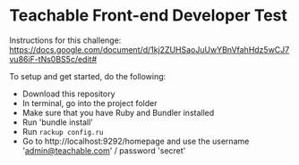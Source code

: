 # Teachable Front-end Developer Test

Instructions for this challenge: https://docs.google.com/document/d/1kj2ZUHSaoJuUwYBnVfahHdz5wCJ7vu86iF-tNs0BS5c/edit#

To setup and get started, do the following:

- Download this repository
- In terminal, go into the project folder
- Make sure that you have Ruby and Bundler installed
- Run 'bundle install'
- Run `rackup config.ru`
- Go to http://localhost:9292/homepage and use the username 'admin@teachable.com' / password 'secret'
